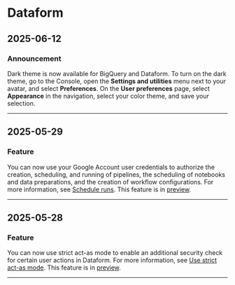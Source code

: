 # Dataform

## 2025-06-12

### Announcement

Dark theme is now available for BigQuery and Dataform. To turn on the dark theme, go to the Console, open the **Settings and utilities** menu next to your avatar, and select **Preferences**. On the **User preferences** page, select **Appearance** in the navigation, select your color theme, and save your selection.

---
## 2025-05-29

### Feature

You can now use your Google Account user credentials to authorize the creation, scheduling, and running of pipelines, the scheduling of notebooks and data preparations, and the creation of workflow configurations. For more information, see [Schedule runs](https://cloud.google.com/dataform/docs/schedule-runs). This feature is in [preview](https://cloud.google.com/products#product-launch-stages).

---
## 2025-05-28

### Feature

You can now use strict act-as mode to enable an additional security check for certain user actions in Dataform. For more information, see [Use strict act-as mode](https://cloud.google.com/dataform/docs/strict-act-as-mode). This feature is in [preview](https://cloud.google.com/products#product-launch-stages).

---
